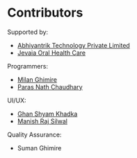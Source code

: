 Contributors
============
Supported by:
* [Abhiyantrik Technology Private Limited](https://abhiyantrik.com.np)
* [Jevaia Oral Health Care](http://evanepal.org/) 

Programmers:
* [Milan Ghimire](http://milanghimiree.com.np)
* [Paras Nath Chaudhary](http://parasnath.com.np) 

UI/UX:
* [Ghan Shyam Khadka](http://ghana.com.np)
* [Manish Raj Silwal](http://manishrajsilwal.com.np)

Quality Assurance:
* Suman Ghimire
